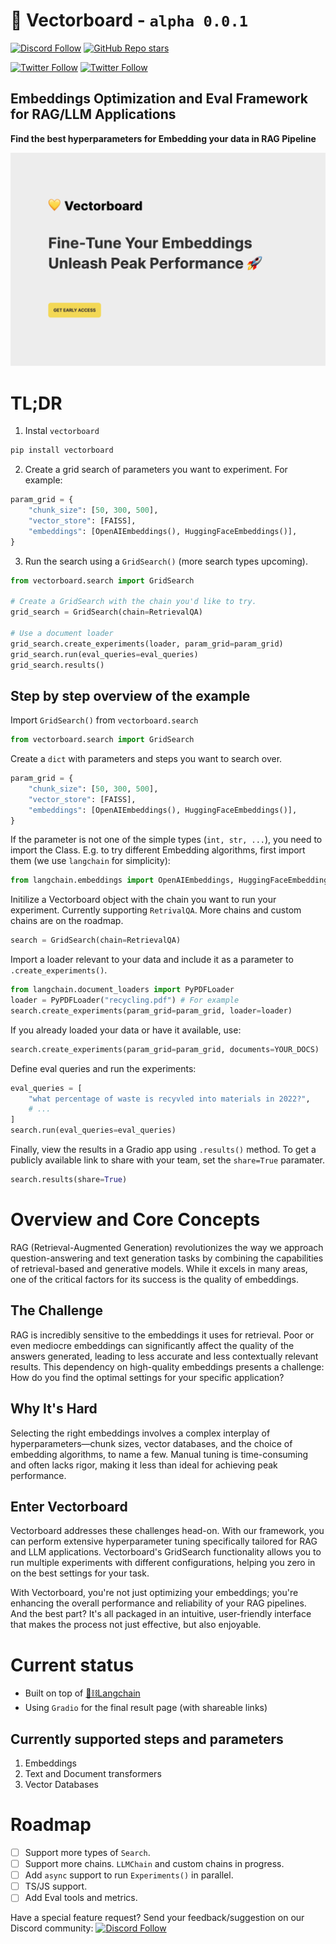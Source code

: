 # 💛 Vectorboard - `alpha 0.0.1`

[![Discord Follow](https://dcbadge.vercel.app/api/server/Ev48fWkbSu?style=flat)](https://discord.gg/Ev48fWkbSu)
[![GitHub Repo stars](https://img.shields.io/github/stars/vectorboard/vectorboard?style=social)](https://github.com/vectorboard/vectorboard)

[![Twitter Follow](https://img.shields.io/twitter/follow/vectorboard?style=social)](https://twitter.com/vectorboard)
[![Twitter Follow](https://img.shields.io/twitter/follow/thehamedmp?style=social)](https://twitter.com/thehamedmp)

## Embeddings Optimization and Eval Framework for RAG/LLM Applications

**Find the best hyperparameters for Embedding your data in RAG Pipeline**

![vectorboard banner image](docs/banner.png)

# TL;DR

1. Instal `vectorboard`

```bash
pip install vectorboard
```

2. Create a grid search of parameters you want to experiment. For example:

```python
param_grid = {
    "chunk_size": [50, 300, 500],
    "vector_store": [FAISS],
    "embeddings": [OpenAIEmbeddings(), HuggingFaceEmbeddings()],
}
```

3. Run the search using a `GridSearch()` (more search types upcoming).

```python
from vectorboard.search import GridSearch

# Create a GridSearch with the chain you'd like to try.
grid_search = GridSearch(chain=RetrievalQA)

# Use a document loader
grid_search.create_experiments(loader, param_grid=param_grid)
grid_search.run(eval_queries=eval_queries)
grid_search.results()
```

## Step by step overview of the example

Import `GridSearch()` from `vectorboard.search`

```python
from vectorboard.search import GridSearch
```

Create a `dict` with parameters and steps you want to search over.

```python
param_grid = {
    "chunk_size": [50, 300, 500],
    "vector_store": [FAISS],
    "embeddings": [OpenAIEmbeddings(), HuggingFaceEmbeddings()],
}
```

If the parameter is not one of the simple types (`int, str, ...`), you need to import the Class. E.g. to try different Embedding algorithms, first import them (we use `langchain` for simplicity):

```python
from langchain.embeddings import OpenAIEmbeddings, HuggingFaceEmbeddings
```

Initilize a Vectorboard object with the chain you want to run your experiment. Currently supporting `RetrivalQA`. More chains and custom chains are on the roadmap.

```python
search = GridSearch(chain=RetrievalQA)
```

Import a loader relevant to your data and include it as a parameter to `.create_experiments()`.

```python
from langchain.document_loaders import PyPDFLoader
loader = PyPDFLoader("recycling.pdf") # For example
search.create_experiments(param_grid=param_grid, loader=loader)
```

If you already loaded your data or have it available, use:

```python
search.create_experiments(param_grid=param_grid, documents=YOUR_DOCS)
```

Define eval queries and run the experiments:

```python
eval_queries = [
    "what percentage of waste is recyvled into materials in 2022?",
    # ...
]
search.run(eval_queries=eval_queries)
```

Finally, view the results in a Gradio app using `.results()` method. To get a publicly available link to share with your team, set the `share=True` paramater.

```python
search.results(share=True)
```

# Overview and Core Concepts

RAG (Retrieval-Augmented Generation) revolutionizes the way we approach question-answering and text generation tasks by combining the capabilities of retrieval-based and generative models. While it excels in many areas, one of the critical factors for its success is the quality of embeddings.

## The Challenge

RAG is incredibly sensitive to the embeddings it uses for retrieval. Poor or even mediocre embeddings can significantly affect the quality of the answers generated, leading to less accurate and less contextually relevant results. This dependency on high-quality embeddings presents a challenge: How do you find the optimal settings for your specific application?

## Why It's Hard

Selecting the right embeddings involves a complex interplay of hyperparameters—chunk sizes, vector databases, and the choice of embedding algorithms, to name a few. Manual tuning is time-consuming and often lacks rigor, making it less than ideal for achieving peak performance.

## Enter Vectorboard

Vectorboard addresses these challenges head-on. With our framework, you can perform extensive hyperparameter tuning specifically tailored for RAG and LLM applications. Vectorboard's GridSearch functionality allows you to run multiple experiments with different configurations, helping you zero in on the best settings for your task.

With Vectorboard, you're not just optimizing your embeddings; you're enhancing the overall performance and reliability of your RAG pipelines. And the best part? It's all packaged in an intuitive, user-friendly interface that makes the process not just effective, but also enjoyable.

# Current status

- Built on top of [🦜⛓️Langchain]()
- Using `Gradio` for the final result page (with shareable links)

## Currently supported steps and parameters

1. Embeddings
1. Text and Document transformers
1. Vector Databases

# Roadmap

- [ ] Support more types of `Search`.
- [ ] Support more chains. `LLMChain` and custom chains in progress.
- [ ] Add `async` support to run `Experiments()` in parallel.
- [ ] TS/JS support.
- [ ] Add Eval tools and metrics.

Have a special feature request? Send your feedback/suggestion on our Discord community:
[![Discord Follow](https://dcbadge.vercel.app/api/server/Ev48fWkbSu?style=flat)](https://discord.gg/Ev48fWkbSu)
